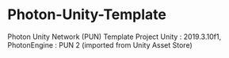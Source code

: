 # Photon-Unity-Template
Photon Unity Network (PUN) Template Project
Unity : 2019.3.10f1,
PhotonEngine : PUN 2 (imported from Unity Asset Store)
